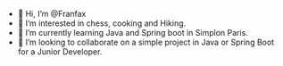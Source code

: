 - 👋 Hi, I’m @Franfax
- 👀 I’m interested in chess, cooking and Hiking.
- 🌱 I’m currently learning Java and Spring boot in Simplon Paris. 
- 💞️ I’m looking to collaborate on a simple project in Java or Spring Boot for a Junior Developer.


<!---
Franfax/Franfax is a ✨ special ✨ repository because its `README.md` (this file) appears on your GitHub profile.
You can click the Preview link to take a look at your changes.
--->
